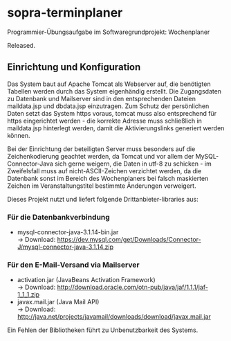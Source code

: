 # sopra-terminplaner
Programmier-Übungsaufgabe im Softwaregrundprojekt: Wochenplaner

Released.

## Einrichtung und Konfiguration ##

Das System baut auf Apache Tomcat als Webserver auf, die benötigten Tabellen werden durch das System eigenhändig erstellt. Die Zugangsdaten zu Datenbank und Mailserver sind in den entsprechenden Dateien maildata.jsp und dbdata.jsp einzutragen. Zum Schutz der persönlichen Daten setzt das System https voraus, tomcat muss also entsprechend für https eingerichtet werden - die korrekte Adresse muss schließlich in maildata.jsp hinterlegt werden, damit die Aktivierungslinks generiert werden können.

Bei der Einrichtung der beteiligten Server muss besonders auf die Zeichenkodierung geachtet werden, da Tomcat und vor allem der MySQL-Connector-Java sich gerne weigern, die Daten in utf-8 zu schicken - im Zweifelsfall muss auf nicht-ASCII-Zeichen verzichtet werden, da die Datenbank sonst im Bereich des Wochenplaners bei falsch maskierten Zeichen im Veranstaltungstitel bestimmte Änderungen verweigert.

Dieses Projekt nutzt und liefert folgende Drittanbieter-libraries aus:

### Für die Datenbankverbindung ###
* mysql-connector-java-3.1.14-bin.jar  
  -> Download: https://dev.mysql.com/get/Downloads/Connector-J/mysql-connector-java-3.1.14.zip
  
### Für den E-Mail-Versand via Mailserver ###
* activation.jar (JavaBeans Activation Framework)  
  -> Download: http://download.oracle.com/otn-pub/java/jaf/1.1.1/jaf-1_1_1.zip
* javax.mail.jar (Java Mail API)  
  -> Download: http://java.net/projects/javamail/downloads/download/javax.mail.jar

Ein Fehlen der Bibliotheken führt zu Unbenutzbarkeit des Systems.
